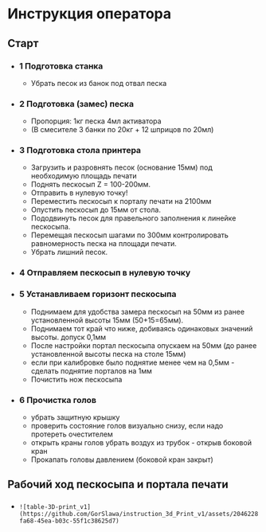 # Инструкция оператора

##  Старт 

- ### 1 Подготовка станка   
    + Убрать песок из банок под отвал песка
- ### 2 Подготовка (замес) песка
    + Пропорция: 1кг песка 4мл активатора
    + (В смесителе 3 банки по 20кг + 12 шприцов по 20мл) 
- ### 3 Подготовка стола принтера
    + Загрузить и разровнять песок (основание 15мм) под необходимую площадь печати
    + Поднять пескосып Z = 100-200мм. 
    + Отправить в нулевую точку!
    + Переместить пескосып к порталу печати на 2100мм
    + Опустить пескосып до 15мм от стола.
    + Пододвинуть песок для правельного заполнения к линейке пескосыпа.
    + Перемещая пескосып шагами по 300мм контролировать равномерность песка на площади печати.
    + Убрать лишний песок.
- ### 4 Отправляем пескосып в нулевую точку
- ### 5 Устанавливаем горизонт пескосыпа
    + Поднимаем для удобства замера пескосып на 50мм из ранее установленной высоты 15мм (50+15=65мм).
    + Поднимаем тот край что ниже, добиваясь одинаковых значений высоты. 
    допуск 0,1мм  
    + После настройки портал пескосыпа опускаем на 50мм (до ранее установленной высоты песка на столе 15мм)   
    + если при калибровке было поднятие менее чем на 0,5мм - сделать поднятие порталов на 1мм
    + Почистить нож пескосыпа 
- ### 6 Прочистка голов
    + убрать защитную крышку
    + проверить состояние голов визуально снизу, если надо протереть очестителем
    + открыть краны голов убрать воздух из трубок - открыв боковой кран
    + Прокапать головы давлением (боковой кран закрыт)

## Рабочий ход пескосыпа и портала печати

- ###   

      ![table-3D-print_v1](https://github.com/GorSlawa/instruction_3d_Print_v1/assets/20462284/6a4e7b72-fa68-45ea-b03c-55f1c38625d7)
